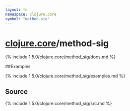 ```yaml
---
layout: fn
namespace: clojure.core
symbol: "method-sig"
---
```


# [clojure.core](../)/method-sig

{% include 1.5.0/clojure.core/method_sig/docs.md %}

##Examples

{% include 1.5.0/clojure.core/method_sig/examples.md %}
## Source
{% include 1.5.0/clojure.core/method_sig/src.md %}

